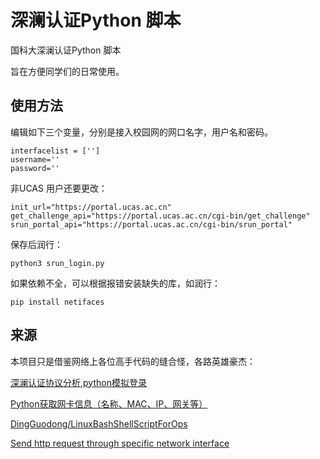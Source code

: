 # 深澜认证Python 脚本
国科大深澜认证Python 脚本

旨在方便同学们的日常使用。

## 使用方法
编辑如下三个变量，分别是接入校园网的网口名字，用户名和密码。

```
interfacelist = ['']
username=''
password=''
```

非UCAS 用户还要更改：

```
init_url="https://portal.ucas.ac.cn"
get_challenge_api="https://portal.ucas.ac.cn/cgi-bin/get_challenge"
srun_portal_api="https://portal.ucas.ac.cn/cgi-bin/srun_portal"
```

保存后润行：

```
python3 srun_login.py
```

如果依赖不全，可以根据报错安装缺失的库，如润行：
```
pip install netifaces
```


## 来源
本项目只是借鉴网络上各位高手代码的缝合怪，各路英雄豪杰：

[深澜认证协议分析,python模拟登录](https://blog.csdn.net/qq_41797946/article/details/89417722)

[Python获取网卡信息（名称、MAC、IP、网关等）](https://blog.51cto.com/dgd2010/1868851)

[DingGuodong/LinuxBashShellScriptForOps](https://github.com/DingGuodong/LinuxBashShellScriptForOps/blob/master/projects/WindowsSystemOps/Network/getNetworkStatus.py)

[Send http request through specific network interface](https://stackoverflow.com/questions/48996494/send-http-request-through-specific-network-interface)
